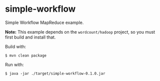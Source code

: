 simple-workflow
===============

Simple Workflow MapReduce example.

**Note:** This example depends on the `wordcount/hadoop` project, so you must first build and install that.

Build with:

    $ mvn clean package

Run with:

    $ java -jar ./target/simple-workflow-0.1.0.jar
